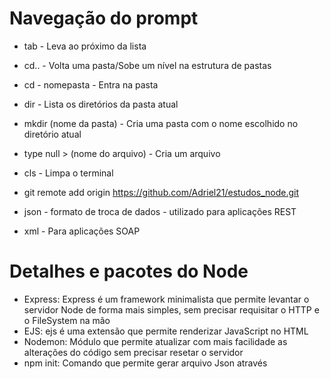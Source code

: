 # Navegação do prompt
- tab - Leva ao próximo da lista
- cd.. - Volta uma pasta/Sobe um nível na estrutura de pastas
- cd - nomepasta - Entra na pasta
- dir - Lista os diretórios da pasta atual 
- mkdir (nome da pasta) - Cria uma pasta com o nome escolhido no diretório atual
- type null > (nome do arquivo) - Cria um arquivo
- cls - Limpa o terminal

- git remote add origin https://github.com/Adriel21/estudos_node.git

- json - formato de troca de dados - utilizado para aplicações REST
- xml - Para aplicações SOAP

# Detalhes e pacotes do Node
- Express: Express é um framework minimalista que permite levantar o servidor Node de forma mais simples, sem precisar requisitar o HTTP e o FileSystem na mão
- EJS: ejs é uma extensão que permite renderizar JavaScript no HTML
- Nodemon: Módulo que permite atualizar com mais facilidade as alterações do código sem precisar resetar o servidor
- npm init: Comando que permite gerar arquivo Json através 